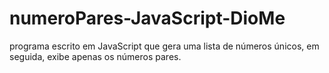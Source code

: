 # numeroPares-JavaScript-DioMe
programa escrito em JavaScript que gera uma lista de números únicos, em seguida, exibe apenas os números pares.
